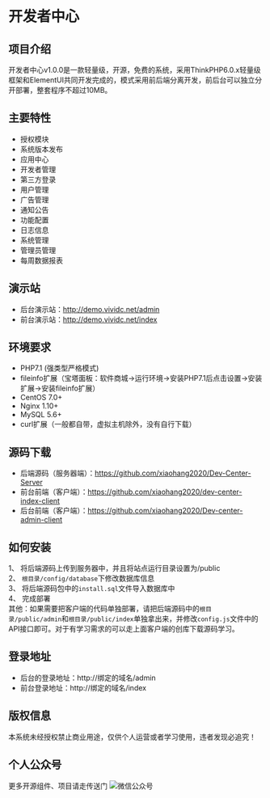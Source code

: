 开发者中心
===============
## 项目介绍
开发者中心v1.0.0是一款轻量级，开源，免费的系统，采用ThinkPHP6.0.x轻量级框架和ElementUI共同开发完成的，模式采用前后端分离开发，前后台可以独立分开部署，整套程序不超过10MB。

## 主要特性

* 授权模块
* 系统版本发布
* 应用中心
* 开发者管理
* 第三方登录
* 用户管理
* 广告管理
* 通知公告
* 功能配置
* 日志信息
* 系统管理
* 管理员管理
* 每周数据报表

## 演示站
* 后台演示站：http://demo.vividc.net/admin
* 前台演示站：http://demo.vividc.net/index

## 环境要求
* PHP7.1 (强类型严格模式)
* fileinfo扩展（宝塔面板：软件商城->运行环境->安装PHP7.1后点击设置->安装扩展->安装fileinfo扩展）
* CentOS 7.0+
* Nginx 1.10+
* MySQL 5.6+
* curl扩展（一般都自带，虚拟主机除外，没有自行下载）

## 源码下载
* 后端源码（服务器端）：https://github.com/xiaohang2020/Dev-Center-Server
* 前台前端（客户端）：https://github.com/xiaohang2020/dev-center-index-client
* 后台前端（客户端）：https://github.com/xiaohang2020/Dev-center-admin-client

## 如何安装
1、 将后端源码上传到服务器中，并且将站点运行目录设置为/public  
2、 `根目录/config/database`下修改数据库信息  
3、 将后端源码包中的`install.sql`文件导入数据库中  
4、 完成部署  
其他：如果需要把客户端的代码单独部署，请把后端源码中的`根目录/public/admin`和`根目录/public/index`单独拿出来，并修改`config.js`文件中的API接口即可。对于有学习需求的可以走上面客户端的创库下载源码学习。  

## 登录地址

* 后台的登录地址：http://绑定的域名/admin
* 前台登录地址：http://绑定的域名/index

## 版权信息
本系统未经授权禁止商业用途，仅供个人运营或者学习使用，违者发现必追究！

## 个人公众号
更多开源组件、项目请走传送门
![微信公众号](https://www.yundaohang.net/tuoguan/wx.png "个人公众号")
